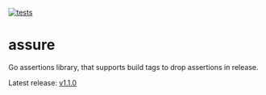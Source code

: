 [![tests](https://github.com/khlopko/assure/actions/workflows/ci.yml/badge.svg?branch=main&event=push)](https://github.com/khlopko/assure/actions/workflows/ci.yml)

# assure

Go assertions library, that supports build tags to drop assertions in release.

Latest release: [v1.1.0](https://github.com/khlopko/assure/releases/tag/v1.1.0)
